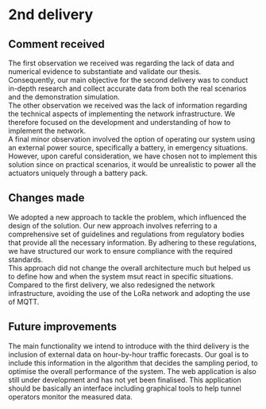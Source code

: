 # 2nd delivery

## Comment received

The first observation we received was regarding the lack of data and numerical evidence to substantiate and validate our thesis.  
Consequently, our main objective for the second delivery was to conduct in-depth research and collect accurate data from both the real scenarios and the demonstration simulation.  
The other observation we received was the lack of information regarding the technical aspects of implementing the network infrastructure. We therefore focused on the development and understanding of how to implement the network.  
A final minor observation involved the option of operating our system using an external power source, specifically a battery, in emergency situations. However, upon careful consideration, we have chosen not to implement this solution since on practical scenarios, it would be unrealistic to power all the actuators uniquely through a battery pack.

## Changes made

We adopted a new approach to tackle the problem, which influenced the design of the solution. Our new approach involves referring to a comprehensive set of guidelines and regulations from regulatory bodies that provide all the necessary information. By adhering to these regulations, we have structured our work to ensure compliance with the required standards.  
This approach did not change the overall architecture much but helped us to define how and when the system msut react in specific situations.  
Compared to the first delivery, we also redesigned the network infrastructure, avoiding the use of the LoRa network and adopting the use of MQTT.

## Future improvements

The main functionality we intend to introduce with the third delivery is the inclusion of external data on hour-by-hour traffic forecasts. Our goal is to include this information in the algorithm that decides the sampling period, to optimise the overall performance of the system.
The web application is also still under development and has not yet been finalised. This application should be basically an interface including graphical tools to help tunnel operators monitor the measured data.
